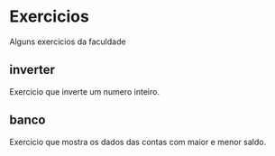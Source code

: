 # Exercicios
Alguns exercicios da faculdade

<h2>inverter</h2> Exercicio que inverte um numero inteiro.
<h2>banco</h2> Exercicio que mostra os dados das contas com maior e menor saldo.
